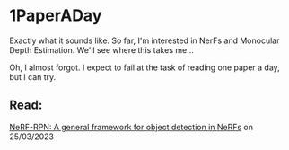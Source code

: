 # 1PaperADay

Exactly what it sounds like. So far, I'm interested in NerFs and Monocular Depth Estimation. We'll see where this takes me...

Oh, I almost forgot. I expect to fail at the task of reading one paper a day, but I can try. 

## Read:

[NeRF-RPN: A general framework for object detection in NeRFs](https://arxiv.org/abs/2211.11646) on 25/03/2023
